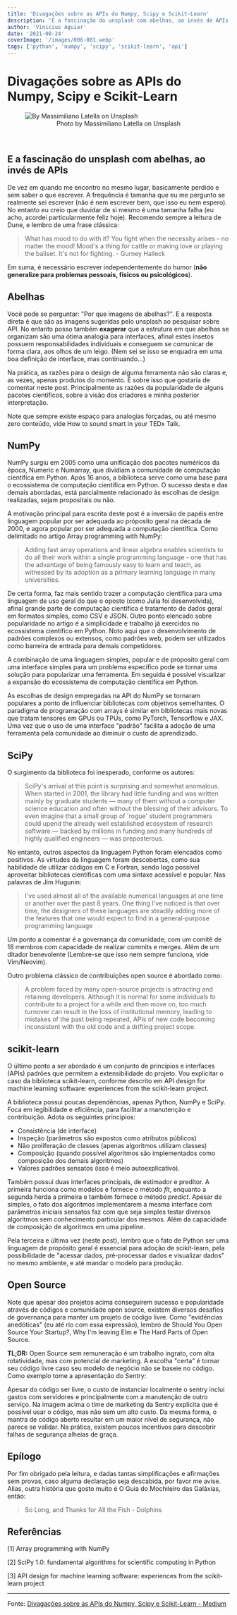 ```yaml
---
title: 'Divagações sobre as APIs do Numpy, Scipy e Scikit-Learn'
description: 'E a fascinação do unsplash com abelhas, ao invés de APIs'
author: 'Vinicius Aguiar'
date: '2021-08-24'
coverImage: '/images/006-001.webp'
tags: ['python', 'numpy', 'scipy', 'scikit-learn', 'api']
---
```


# Divagações sobre as APIs do Numpy, Scipy e Scikit-Learn

<figure>
  <img src="/images/006-001.webp" alt="By Massimiliano Latella on Unsplash" />
  <figcaption style="text-align: center">
    Photo by Massimiliano Latella on Unsplash
  </figcaption>
</figure>
<br/>

## E a fascinação do unsplash com abelhas, ao invés de APIs

De vez em quando me encontro no mesmo lugar, basicamente perdido e sem saber o que escrever. A frequência é tamanha que eu me pergunto se realmente sei escrever (não é nem escrever bem, que isso eu nem espero). No entanto eu creio que duvidar de si mesmo é uma tamanha falha (eu acho, acordei particularmente feliz hoje). Recomendo sempre a leitura de Dune, e lembro de uma frase clássica:

> What has mood to do with it? You fight when the necessity arises - no matter the mood! Mood's a thing for cattle or making love or playing the baliset. It's not for fighting. - Gurney Halleck

Em suma, é necessário escrever independentemente do humor (**não generalize para problemas pessoais, físicos ou psicológicos**).

## Abelhas

Você pode se perguntar: "Por que imagens de abelhas?". E a resposta direta é que são as imagens sugeridas pelo unsplash ao pesquisar sobre API. No entanto posso também **exagerar** que a estrutura em que abelhas se organizam são uma ótima analogia para interfaces, afinal estes insetos possuem responsabilidades individuais e conseguem se comunicar de forma clara, aos olhos de um leigo. (Nem sei se isso se enquadra em uma boa definição de interface, mas continuando…)

Na prática, as razões para o design de alguma ferramenta não são claras e, as vezes, apenas produtos do momento. É sobre isso que gostaria de comentar neste post. Principalmente as razões da popularidade de alguns pacotes científicos, sobre a visão dos criadores e minha posterior interpretação.

Note que sempre existe espaço para analogias forçadas, ou até mesmo zero conteúdo, vide How to sound smart in your TEDx Talk.

## NumPy

NumPy surgiu em 2005 como uma unificação dos pacotes numéricos da época, Numeric e Numarray, que dividiam a comunidade de computação científica em Python. Após 16 anos, a biblioteca serve como uma base para o ecossistema de computação científica em Python. O sucesso desta e das demais abordadas, está parcialmente relacionado às escolhas de design realizadas, sejam propositais ou não.

A motivação principal para escrita deste post é a inversão de papéis entre linguagem popular por ser adequada ao próposito geral na década de 2000, e agora popular por ser adequada a computação científica. Como delimitado no artigo Array programming with NumPy:

> Adding fast array operations and linear algebra enables scientists to do all their work within a single programming language - one that has the advantage of being famously easy to learn and teach, as witnessed by its adoption as a primary learning language in many universities.

De certa forma, faz mais sentido trazer a computação científica para uma linguagem de uso geral do que o oposto (como Julia foi desenvolvida), afinal grande parte de computação científica é tratamento de dados geral em formatos simples, como CSV e JSON. Outro ponto elencado sobre popularidade no artigo é a simplicidade e trabalho já exercidos no ecossistema científico em Python. Noto aqui que o desenvolvimento de padrões complexos ou extensos, como padrões web, podem ser utilizados como barreira de entrada para demais competidores.

A combinação de uma linguagem simples, popular e de próposito geral com uma interface simples para um problema específico pode se tornar uma solução para popularizar uma ferramenta. Em seguida é possível visualizar a expansão do ecossistema de computação científica em Python.

As escolhas de design empregadas na API do NumPy se tornaram populares a ponto de influenciar bibliotecas com objetivos semelhantes. O paradigma de programação com arrays é similar em bibliotecas mais novas que tratam tensores em GPUs ou TPUs, como PyTorch, Tensorflow e JAX. Uma vez que o uso de uma interface "padrão" facilita a adoção de uma ferramenta pela comunidade ao diminuir o custo de aprendizado.

## SciPy

O surgimento da biblioteca foi inesperado, conforme os autores:

> SciPy's arrival at this point is surprising and somewhat anomalous. When started in 2001, the library had little funding and was written mainly by graduate students — many of them without a computer science education and often without the blessing of their advisors. To even imagine that a small group of 'rogue' student programmers could upend the already well established ecosystem of research software — backed by millions in funding and many hundreds of highly qualified engineers — was preposterous.

No entanto, outros aspectos da linguagem Python foram elencados como positivos. As virtudes da linguagem foram descobertas, como sua habilidade de utilizar códigos em C e Fortran, sendo logo possível aproveitar bibliotecas científicas com uma sintaxe acessível e popular. Nas palavras de Jim Hugunin:

> I've used almost all of the available numerical languages at one time or another over the past 8 years. One thing I've noticed is that over time, the designers of these languages are steadily adding more of the features that one would expect to find in a general-purpose programming language

Um ponto a comentar é a governança da comunidade, com um comitê de 18 membros com capacidade de realizar commits e merges. Além de um ditador benevolente (Lembre-se que isso nem sempre funciona, vide Vim/Neovim).

Outro problema clássico de contribuições open source é abordado como:

> A problem faced by many open-source projects is attracting and retaining developers. Although it is normal for some individuals to contribute to a project for a while and then move on, too much turnover can result in the loss of institutional memory, leading to mistakes of the past being repeated, APIs of new code becoming inconsistent with the old code and a drifting project scope.

## scikit-learn

O último ponto a ser abordado é um conjunto de princípios e interfaces (APIs) padrões que permitem a extensibilidade do projeto. Vou explicitar o caso da biblioteca scikit-learn, conforme descrito em API design for machine learning software: experiences from the scikit-learn project.

A biblioteca possui poucas dependências, apenas Python, NumPy e SciPy. Foca em legibilidade e eficiência, para facilitar a manutenção e contribuição. Adota os seguintes princípios:

- Consistência (de interface)
- Inspeção (parâmetros são expostos como atributos públicos)
- Não proliferação de classes (apenas algoritmos utilizam classes)
- Composição (quando possível algoritmos são implementados como composição dos demais algoritmos)
- Valores padrões sensatos (isso é meio autoexplicativo).

Também possui duas interfaces principais, de estimador e preditor. A primeira funciona como modelos e fornece o método _fit_, enquanto a segunda herda a primeira e também fornece o método _predict_. Apesar de simples, o fato dos algoritmos implementarem a mesma interface com parâmetros iniciais sensatos faz com que seja simples testar diversos algoritmos sem conhecimento particular dos mesmos. Além da capacidade de composição de algoritmos em uma pipeline.

Pela terceira e última vez (neste post), lembro que o fato de Python ser uma linguagem de propósito geral é essencial para adoção de scikit-learn, pela possibilidade de "acessar dados, pré-processar dados e visualizar dados" no mesmo ambiente, e até mandar o modelo para produção.

## Open Source

Note que apesar dos projetos acima conseguirem sucesso e popularidade através de códigos e comunidade open source, existem diversos desafios de governança para manter um projeto de código livre. Como "evidências anedóticas" (eu até rio com essa expressão), lembro de Should You Open Source Your Startup?, Why I'm leaving Elm e The Hard Parts of Open Source.

**TL;DR:** Open Source sem remuneração é um trabalho ingrato, com alta rotatividade, mas com potencial de marketing. A escolha "certa" é tornar seu código livre caso seu modelo de negócio não se baseie no código. Como exemplo tome a apresentação do Sentry:

Apesar do código ser livre, o custo de instanciar localmente o sentry inclui gastos com servidores e principalmente com a manutenção de outro serviço. Na imagem acima o time de marketing da Sentry explicita que é possível usar o código, mas não sem um alto custo. Da mesma forma, o mantra de código aberto resultar em um maior nível de segurança, não parece se validar. Na prática, existem poucos incentivos para descobrir falhas de segurança alheias de graça.

## Epílogo

Por fim obrigado pela leitura, e dadas tantas simplificações e afirmações sem provas, caso alguma declaração seja descabida, por favor me avise. Alias, outra história que gosto muito é O Guia do Mochileiro das Galáxias, então:

> So Long, and Thanks for All the Fish - Dolphins

## Referências

[1] Array programming with NumPy

[2] SciPy 1.0: fundamental algorithms for scientific computing in Python

[3] API design for machine learning software: experiences from the scikit-learn project

---

Fonte: [Divagações sobre as APIs do Numpy, Scipy e Scikit-Learn - Medium](https://medium.com/computando-arte/divaga%C3%A7%C3%B5es-sobre-as-apis-do-numpy-scipy-e-scikit-learn-4c42e9d117a8)
